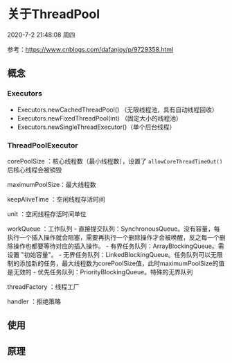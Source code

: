 # 关于ThreadPool

2020-7-2 21:48:08 周四

参考：https://www.cnblogs.com/dafanjoy/p/9729358.html


## 概念

### Executors

- Executors.newCachedThreadPool() （无限线程池，具有自动线程回收）
- Executors.newFixedThreadPool(int) （固定大小的线程池）
- Executors.newSingleThreadExecutor()（单个后台线程）

### ThreadPoolExecutor

 corePoolSize   ：核心线程数（最小线程数），设置了 `allowCoreThreadTimeOut()`后核心线程会被销毁

 maximumPoolSize：最大线程数

 keepAliveTime  ：空闲线程存活时间

 unit           ：空闲线程存活时间单位

 workQueue      ：工作队列
                 - 直接提交队列：SynchronousQueue。没有容量，每执行一个插入操作就会阻塞，需要再执行一个删除操作才会被唤醒，反之每一个删除操作也都要等待对应的插入操作。
                 - 有界任务队列：ArrayBlockingQueue。需设置 "初始容量"。
                 - 无界任务队列：LinkedBlockingQueue。任务队列可以无限制的添加新的任务，最大线程数为corePoolSize值，此时maximumPoolSize的值是无效的
                 - 优先任务队列：PriorityBlockingQueue。特殊的无界队列

 threadFactory  ：线程工厂

 handler        ：拒绝策略
 
## 使用

 
## 原理